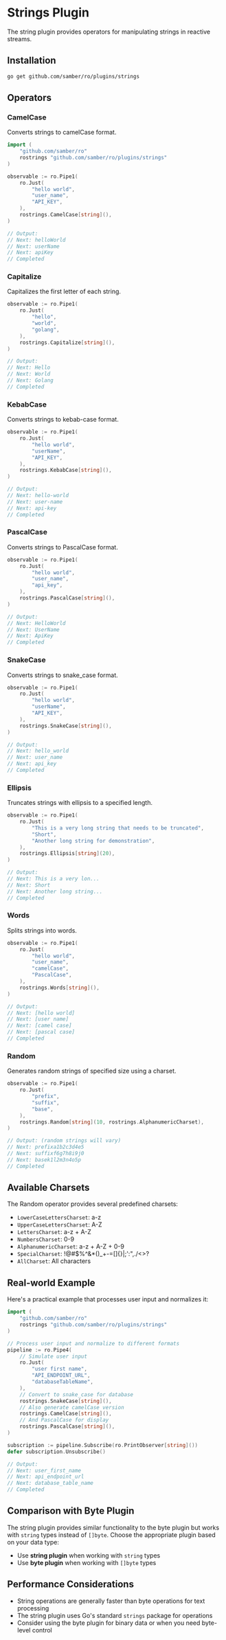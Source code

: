 # Strings Plugin

The string plugin provides operators for manipulating strings in reactive streams.

## Installation

```bash
go get github.com/samber/ro/plugins/strings
```

## Operators

### CamelCase

Converts strings to camelCase format.

```go
import (
    "github.com/samber/ro"
    rostrings "github.com/samber/ro/plugins/strings"
)

observable := ro.Pipe1(
    ro.Just(
        "hello world",
        "user_name",
        "API_KEY",
    ),
    rostrings.CamelCase[string](),
)

// Output:
// Next: helloWorld
// Next: userName
// Next: apiKey
// Completed
```

### Capitalize

Capitalizes the first letter of each string.

```go
observable := ro.Pipe1(
    ro.Just(
        "hello",
        "world",
        "golang",
    ),
    rostrings.Capitalize[string](),
)

// Output:
// Next: Hello
// Next: World
// Next: Golang
// Completed
```

### KebabCase

Converts strings to kebab-case format.

```go
observable := ro.Pipe1(
    ro.Just(
        "hello world",
        "userName",
        "API_KEY",
    ),
    rostrings.KebabCase[string](),
)

// Output:
// Next: hello-world
// Next: user-name
// Next: api-key
// Completed
```

### PascalCase

Converts strings to PascalCase format.

```go
observable := ro.Pipe1(
    ro.Just(
        "hello world",
        "user_name",
        "api_key",
    ),
    rostrings.PascalCase[string](),
)

// Output:
// Next: HelloWorld
// Next: UserName
// Next: ApiKey
// Completed
```

### SnakeCase

Converts strings to snake_case format.

```go
observable := ro.Pipe1(
    ro.Just(
        "hello world",
        "userName",
        "API_KEY",
    ),
    rostrings.SnakeCase[string](),
)

// Output:
// Next: hello_world
// Next: user_name
// Next: api_key
// Completed
```

### Ellipsis

Truncates strings with ellipsis to a specified length.

```go
observable := ro.Pipe1(
    ro.Just(
        "This is a very long string that needs to be truncated",
        "Short",
        "Another long string for demonstration",
    ),
    rostrings.Ellipsis[string](20),
)

// Output:
// Next: This is a very lon...
// Next: Short
// Next: Another long string...
// Completed
```

### Words

Splits strings into words.

```go
observable := ro.Pipe1(
    ro.Just(
        "hello world",
        "user_name",
        "camelCase",
        "PascalCase",
    ),
    rostrings.Words[string](),
)

// Output:
// Next: [hello world]
// Next: [user name]
// Next: [camel case]
// Next: [pascal case]
// Completed
```

### Random

Generates random strings of specified size using a charset.

```go
observable := ro.Pipe1(
    ro.Just(
        "prefix",
        "suffix",
        "base",
    ),
    rostrings.Random[string](10, rostrings.AlphanumericCharset),
)

// Output: (random strings will vary)
// Next: prefixa1b2c3d4e5
// Next: suffixf6g7h8i9j0
// Next: basek1l2m3n4o5p
// Completed
```

## Available Charsets

The Random operator provides several predefined charsets:

- `LowerCaseLettersCharset`: a-z
- `UpperCaseLettersCharset`: A-Z
- `LettersCharset`: a-z + A-Z
- `NumbersCharset`: 0-9
- `AlphanumericCharset`: a-z + A-Z + 0-9
- `SpecialCharset`: !@#$%^&*()_+-=[]{}|;':",./<>?
- `AllCharset`: All characters

## Real-world Example

Here's a practical example that processes user input and normalizes it:

```go
import (
    "github.com/samber/ro"
    rostrings "github.com/samber/ro/plugins/strings"
)

// Process user input and normalize to different formats
pipeline := ro.Pipe4(
    // Simulate user input
    ro.Just(
        "user first name",
        "API_ENDPOINT_URL",
        "databaseTableName",
    ),
    // Convert to snake_case for database
    rostrings.SnakeCase[string](),
    // Also generate camelCase version
    rostrings.CamelCase[string](),
    // And PascalCase for display
    rostrings.PascalCase[string](),
)

subscription := pipeline.Subscribe(ro.PrintObserver[string]())
defer subscription.Unsubscribe()

// Output:
// Next: user_first_name
// Next: api_endpoint_url
// Next: database_table_name
// Completed
```

## Comparison with Byte Plugin

The string plugin provides similar functionality to the byte plugin but works with `string` types instead of `[]byte`. Choose the appropriate plugin based on your data type:

- Use **string plugin** when working with `string` types
- Use **byte plugin** when working with `[]byte` types

## Performance Considerations

- String operations are generally faster than byte operations for text processing
- The string plugin uses Go's standard `strings` package for operations
- Consider using the byte plugin for binary data or when you need byte-level control 